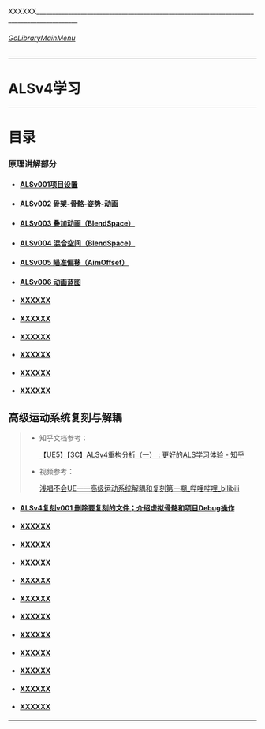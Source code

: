 XXXXXX___________________________________________________________________________________________
###### [GoLibraryMainMenu](../../../_LibraryMainMenu_.md)
___________________________________________________________________________________________

# ALSv4学习

------

# 目录

### 原理讲解部分

- #### [ALSv001项目设置](./ALSv4Learn/ALSv001.md)

- #### [ALSv002 骨架-骨骼-姿势-动画](./ALSv4Learn/ALSv002.md)

- #### [ALSv003 叠加动画（BlendSpace）](./ALSv4Learn/ALSv003.md)

- #### [ALSv004 混合空间（BlendSpace）](./ALSv4Learn/ALSv004.md)

- #### [ALSv005 瞄准偏移（AimOffset）](./ALSv4Learn/ALSv005.md)

- #### [ALSv006 动画蓝图](./ALSv4Learn/ALSv006.md)

- #### [XXXXXX](./ALSv4Learn/ALSv007.md)

- #### [XXXXXX](./ALSv4Learn/ALSv008.md)

- #### [XXXXXX](./ALSv4Learn/ALSv009.md)

- #### [XXXXXX](./ALSv4Learn/ALSv0010.md)

- #### [XXXXXX](./ALSv4Learn/ALSv0011.md)

- #### [XXXXXX](./ALSv4Learn/ALSv0012.md)

## 高级运动系统复刻与解耦

> - 知乎文档参考：
>
>   [【UE5】【3C】ALSv4重构分析（一） : 更好的ALS学习体验 - 知乎](https://zhuanlan.zhihu.com/p/604888297?utm_medium=social&utm_psn=1859793028216135680&utm_source=wechat_session)
>
> - 视频参考：
>
>   [浅唱不会UE——高级运动系统解耦和复刻第一期_哔哩哔哩_bilibili](https://www.bilibili.com/video/BV1ja41197XQ/?spm_id_from=333.788.videopod.episodes&vd_source=9e1e64122d802b4f7ab37bd325a89e6c&p=2)


- #### [ALSv4复刻v001 删除要复刻的文件；介绍虚拟骨骼和项目Debug操作](./ALSv4Reproduce/ALSv4Reproduce_v001.md)

- #### [XXXXXX](./ALSv4Reproduce/ALSv4Reproduce_v002.md)

- #### [XXXXXX](./ALSv4Reproduce/ALSv4Reproduce_v003.md)

- #### [XXXXXX](./ALSv4Reproduce/ALSv4Reproduce_v004.md)

- #### [XXXXXX](./ALSv4Reproduce/ALSv4Reproduce_v005.md)

- #### [XXXXXX](./ALSv4Reproduce/ALSv4Reproduce_v006.md)

- #### [XXXXXX](./ALSv4Reproduce/ALSv4Reproduce_v007.md)

- #### [XXXXXX](./ALSv4Reproduce/ALSv4Reproduce_v008.md)

- #### [XXXXXX](./ALSv4Reproduce/ALSv4Reproduce_v009.md)

- #### [XXXXXX](./ALSv4Reproduce/ALSv4Reproduce_v0010.md)

- #### [XXXXXX](./ALSv4Reproduce/ALSv4Reproduce_v0011.md)

- #### [XXXXXX](./ALSv4Reproduce/ALSv4Reproduce_v0012.md)

------
